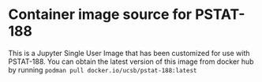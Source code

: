 # Container image source for PSTAT-188
This is a Jupyter Single User Image that has been customized for use with PSTAT-188. You can obtain the latest version of this image from docker hub by running `podman pull docker.io/ucsb/pstat-188:latest`


